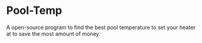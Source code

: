 # Pool-Temp
A open-source program to find the best pool temperature to set your heater at to save the most amount of money. 
